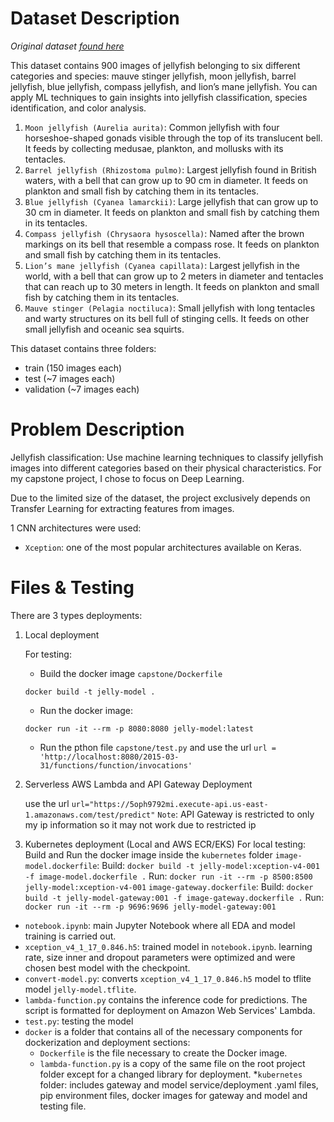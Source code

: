 # Dataset Description
_Original dataset [found here](https://www.kaggle.com/datasets/anshtanwar/jellyfish-types)_

This dataset contains 900 images of jellyfish belonging to six different categories and species: mauve stinger jellyfish, moon jellyfish, barrel jellyfish, blue jellyfish, compass jellyfish, and lion’s mane jellyfish. You can apply ML techniques to gain insights into jellyfish classification, species identification, and color analysis.

1. `Moon jellyfish (Aurelia aurita)`: Common jellyfish with four horseshoe-shaped gonads visible through the top of its translucent bell. It feeds by collecting medusae, plankton, and mollusks with its tentacles.
2. `Barrel jellyfish (Rhizostoma pulmo)`: Largest jellyfish found in British waters, with a bell that can grow up to 90 cm in diameter. It feeds on plankton and small fish by catching them in its tentacles.
3. `Blue jellyfish (Cyanea lamarckii)`: Large jellyfish that can grow up to 30 cm in diameter. It feeds on plankton and small fish by catching them in its tentacles.
4. `Compass jellyfish (Chrysaora hysoscella)`: Named after the brown markings on its bell that resemble a compass rose. It feeds on plankton and small fish by catching them in its tentacles.
5. `Lion’s mane jellyfish (Cyanea capillata)`: Largest jellyfish in the world, with a bell that can grow up to 2 meters in diameter and tentacles that can reach up to 30 meters in length. It feeds on plankton and small fish by catching them in its tentacles.
6. `Mauve stinger (Pelagia noctiluca)`: Small jellyfish with long tentacles and warty structures on its bell full of stinging cells. It feeds on other small jellyfish and oceanic sea squirts.

This dataset contains three folders:

* train (150 images each)
* test (~7 images each)
* validation (~7 images each)

# Problem Description

Jellyfish classification: Use machine learning techniques to classify jellyfish images into different categories based on their physical characteristics. For my capstone project, I chose to focus on Deep Learning.

Due to the limited size of the dataset, the project exclusively depends on Transfer Learning for extracting features from images.

1 CNN architectures were used:
* `Xception`: one of the most popular architectures available on Keras.

# Files & Testing

There are 3 types deployments:

1. Local deployment

   For testing:
      * Build the docker image `capstone/Dockerfile`
      ```
      docker build -t jelly-model .
      ```
      * Run the docker image:
      ```
      docker run -it --rm -p 8080:8080 jelly-model:latest
      ```
      * Run the pthon file `capstone/test.py` and use the url `url = 'http://localhost:8080/2015-03-31/functions/function/invocations'`

2. Serverless AWS Lambda and API Gateway Deployment

   use the url `url="https://5oph9792mi.execute-api.us-east-1.amazonaws.com/test/predict"`
   `Note`: API Gateway is restricted to only my ip information so it may not work due to restricted ip
   
3. Kubernetes deployment (Local and AWS ECR/EKS)
   For local testing:
      Build and Run the docker image inside the `kubernetes` folder
         `image-model.dockerfile`:
         Build: `docker build -t jelly-model:xception-v4-001 -f image-model.dockerfile .`
         Run: `docker run -it --rm -p 8500:8500 jelly-model:xception-v4-001`
         `image-gateway.dockerfile`:
         Build: `docker build -t jelly-model-gateway:001 -f image-gateway.dockerfile .`
         Run: `docker run -it --rm -p 9696:9696 jelly-model-gateway:001`

   

* `notebook.ipynb`: main Jupyter Notebook where all EDA and model training is carried out.
* `xception_v4_1_17_0.846.h5`: trained model in `notebook.ipynb`. learning rate, size inner and dropout parameters were optimized and were chosen best model with the checkpoint.
* `convert-model.py`: converts `xception_v4_1_17_0.846.h5` model to tflite model `jelly-model.tflite`.
* `lambda-function.py` contains the inference code for predictions. The script is formatted for deployment on Amazon Web Services' Lambda.
* `test.py`: testing the model
* `docker` is a folder that contains all of the necessary components for dockerization and deployment sections:
    * `Dockerfile` is the file necessary to create the Docker image.
    * `lambda-function.py` is a copy of the same file on the root project folder except for a changed library for deployment.
*`kubernetes` folder: includes gateway and model service/deployment .yaml files, pip environment files, docker images for gateway and model and testing file.




